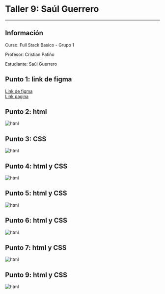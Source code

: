<h1>Taller 9: Saúl Guerrero</h1>
<hr>

<h2>Información</h2>
<p>Curso: Full Stack Basico - Grupo 1</p>
<p>Profesor: Cristian Patiño</p>
<p>Estudiante: Saúl Guerrero</p>
<h2>Punto 1: link de figma</h2>
<a href="https://www.figma.com/file/yGFUPqoqfpL0JHTVJdfGSN/SAUL-GUERRERO?type=design&node-id=0%3A1&t=G1uKbORpCyYAl2c6-1">Link de figma</a>

<br>
<a href="https://saul-guerrero.github.io/taller-9-full-stack/">Link pagina</a>

<h2>Punto 2: html </h2>
<img src="./public/imagenes/html.png" alt="html">

<h2>Punto 3: CSS </h2>
<img src="./public/imagenes/imagenpagina.png" alt="html">

<h2>Punto 4: html y CSS </h2>
<img src="./public/imagenes/punto4_html_css.png" alt="html">

<h2>Punto 5: html y CSS </h2>
<img src="./public/imagenes/punto5_html_css.png" alt="html">

<h2>Punto 6: html y CSS </h2>
<img src="./public/imagenes/punto6_html_css.png" alt="html">

<h2>Punto 7: html y CSS </h2>
<img src="./public/imagenes/punto7_html_css.png" alt="html">

<h2>Punto 9: html y CSS </h2>
<img src="./public/imagenes/punto9_html_css.png" alt="html"> 